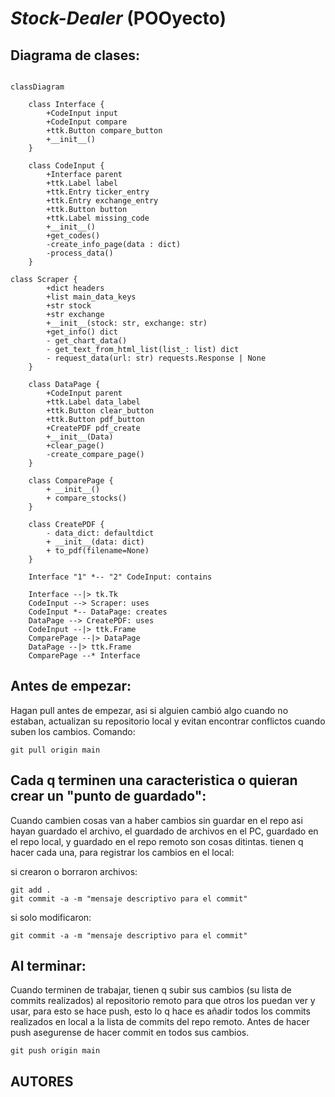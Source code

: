 # _Stock-Dealer_ (POOyecto)
## Diagrama de clases:

```mermaid

classDiagram

    class Interface {
        +CodeInput input
        +CodeInput compare
        +ttk.Button compare_button
        +__init__()
    }

    class CodeInput {
        +Interface parent
        +ttk.Label label
        +ttk.Entry ticker_entry
        +ttk.Entry exchange_entry
        +ttk.Button button
        +ttk.Label missing_code
        +__init__()
        +get_codes()
        -create_info_page(data : dict) 
        -process_data()
    }

class Scraper {
        +dict headers
        +list main_data_keys
        +str stock
        +str exchange
        +__init__(stock: str, exchange: str)
        +get_info() dict
        - get_chart_data()
        - get_text_from_html_list(list_: list) dict
        - request_data(url: str) requests.Response | None
    }

    class DataPage {
        +CodeInput parent
        +ttk.Label data_label
        +ttk.Button clear_button
        +ttk.Button pdf_button
        +CreatePDF pdf_create
        +__init__(Data)
        +clear_page()
        -create_compare_page()
    }

    class ComparePage {
        + __init__()
        + compare_stocks()
    }

    class CreatePDF {
        - data_dict: defaultdict
        + __init__(data: dict)
        + to_pdf(filename=None)
    }

    Interface "1" *-- "2" CodeInput: contains
    
    Interface --|> tk.Tk
    CodeInput --> Scraper: uses
    CodeInput *-- DataPage: creates
    DataPage --> CreatePDF: uses
    CodeInput --|> ttk.Frame
    ComparePage --|> DataPage
    DataPage --|> ttk.Frame
    ComparePage --* Interface
```

## Antes de empezar:

Hagan pull antes de empezar, asi si alguien cambió algo cuando no estaban,
actualizan su repositorio local y evitan encontrar conflictos cuando suben los
cambios. Comando:

```
git pull origin main
```

## Cada q terminen una caracteristica o quieran crear un "punto de guardado":

Cuando cambien cosas van a haber cambios sin guardar en el repo asi hayan
guardado el archivo, el guardado de archivos en el PC, guardado en el repo
local, y guardado en el repo remoto son cosas ditintas. tienen q hacer cada
una, para registrar los cambios en el local:

si crearon o borraron archivos:

```
git add .
git commit -a -m "mensaje descriptivo para el commit"
```

si solo modificaron:

```
git commit -a -m "mensaje descriptivo para el commit"
```

## Al terminar:

Cuando terminen de trabajar, tienen q subir sus cambios (su lista de commits
realizados) al repositorio remoto para que otros los puedan ver y usar, para
esto se hace push, esto lo q hace es añadir todos los commits realizados en
local a la lista de commits del repo remoto. Antes de hacer push asegurense
de hacer commit en todos sus cambios.

```
git push origin main
```

## AUTORES

